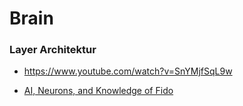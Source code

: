 # Brain

### Layer Architektur
* https://www.youtube.com/watch?v=SnYMjfSqL9w


* [AI, Neurons, and Knowledge of Fido](https://www.youtube.com/watch?v=cQLBXt3rQb8)
